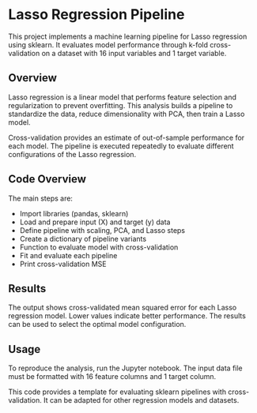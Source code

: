 # Lasso Regression Pipeline

This project implements a machine learning pipeline for Lasso regression using sklearn. It evaluates model performance through k-fold cross-validation on a dataset with 16 input variables and 1 target variable.

## Overview

Lasso regression is a linear model that performs feature selection and regularization to prevent overfitting. This analysis builds a pipeline to standardize the data, reduce dimensionality with PCA, then train a Lasso model.

Cross-validation provides an estimate of out-of-sample performance for each model. The pipeline is executed repeatedly to evaluate different configurations of the Lasso regression.

## Code Overview

The main steps are:

- Import libraries (pandas, sklearn)
- Load and prepare input (X) and target (y) data 
- Define pipeline with scaling, PCA, and Lasso steps
- Create a dictionary of pipeline variants 
- Function to evaluate model with cross-validation
- Fit and evaluate each pipeline
- Print cross-validation MSE 

## Results

The output shows cross-validated mean squared error for each Lasso regression model. Lower values indicate better performance. The results can be used to select the optimal model configuration.

## Usage

To reproduce the analysis, run the Jupyter notebook. The input data file must be formatted with 16 feature columns and 1 target column.

This code provides a template for evaluating sklearn pipelines with cross-validation. It can be adapted for other regression models and datasets.

